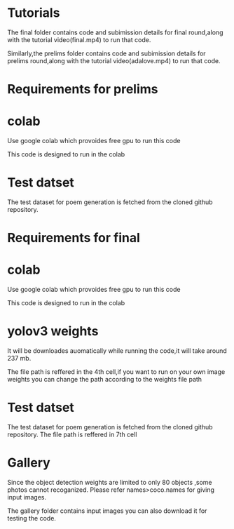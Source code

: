 # Tutorials
The final folder contains code and subimission details for final round,along with the tutorial video(final.mp4) to run that code.

Similarly,the prelims folder contains code and subimission details for prelims round,along with the tutorial video(adalove.mp4) to run that code. 
# Requirements for prelims
# colab
Use google colab which provoides free gpu to run this code

This code is designed to run in the colab
# Test datset
The test dataset for poem generation is fetched from the cloned github repository.

# Requirements for final
# colab
Use google colab which provoides free gpu to run this code

This code is designed to run in the colab
# yolov3 weights
It will be downloades auomatically while running the code,it will take around 237 mb.

The file path is reffered in the 4th cell,if you want to run on your own image weights you can change the path according to the weights file path
# Test datset
The test dataset for poem generation is fetched from the cloned github repository.
The file path is reffered in 7th cell
# Gallery
Since the object detection weights are limited to only 80 objects ,some photos cannot recoganized.
Please refer names>coco.names for giving input images. 

The gallery folder contains input images you can also download it for testing the code.
